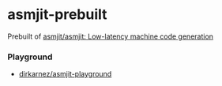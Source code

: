 asmjit-prebuilt
===============
Prebuilt of [asmjit/asmjit: Low-latency machine code generation](https://github.com/asmjit/asmjit)

### Playground
- [dirkarnez/asmjit-playground](https://github.com/dirkarnez/asmjit-playground)